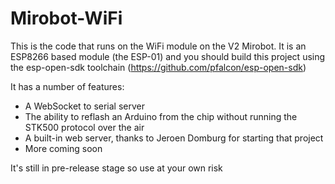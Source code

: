 Mirobot-WiFi
============

This is the code that runs on the WiFi module on the V2 Mirobot. It is an ESP8266 based module (the ESP-01) and you should build this project using the esp-open-sdk toolchain (https://github.com/pfalcon/esp-open-sdk)

It has a number of features:
 - A WebSocket to serial server
 - The ability to reflash an Arduino from the chip without running the STK500 protocol over the air
 - A built-in web server, thanks to Jeroen Domburg for starting that project
 - More coming soon
 
It's still in pre-release stage so use at your own risk